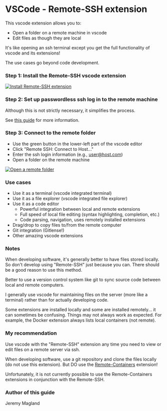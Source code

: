 # VSCode - Remote-SSH extension

This vscode extension allows you to:

* Open a folder on a remote machine in vscode
* Edit files as though they are local

It's like opening an ssh terminal except you get the full 
functionality of vscode and its extensions!

The use cases go beyond code development.

### Step 1: Install the Remote-SSH vscode extension

[![Install Remote-SSH extension](https://img.youtube.com/vi/8jcrKcAGpD0/0.jpg)](https://www.youtube.com/embed/8jcrKcAGpD0)

### Step 2: Set up passwordless ssh log in to the remote machine

Although this is not strictly necessary, it simplifies the process.

See [this guide](../content.md) for more information.

### Step 3: Connect to the remote folder

* Use the green button in the lower-left part of the vscode editor
* Click "Remote SSH: Connect to Host..."
* Enter the ssh login information (e.g., user@host.com)
* Open a folder on the remote machine

[![Open a remote folder](https://img.youtube.com/vi/pByJPvqqXuU/0.jpg)](https://www.youtube.com/embed/pByJPvqqXuU)

### Use cases

* Use it as a terminal (vscode integrated terminal)
* Use it as a file explorer (vscode integrated file explorer)
* Use it as a code editor
    - Powerful integration between local and remote extensions
    - Full speed of local file editing (syntax highlighting, completion, etc.)
    - Code parsing, navigation, uses remotely installed extensions
* Drag/drop to copy files to/from the remote computer
* Git integration (Gitlense!)
* Other amazing vscode extensions

### Notes

When developing software, it's generally better to have files stored locally. So don't develop using "Remote-SSH" just because you can. There should be a good reason to use this method.

Better to use a version control system like git to sync source code between local and remote computers.

I generally use vscode for maintaining files on the server (more like a terminal) rather than for actually developing code.

Some extensions are installed locally and some are installed remotely... it can sometimes be confusing. Things may not always work as expected. For example, the Docker extension always lists local containers (not remote).

### My recommendation

Use vscode with the "Remote-SSH" extension any time you need to view or edit files on a remote server via ssh.

When developing software, use a git repository and clone the files locally (do not use this extension). But DO use the [Remote-Containers](./remote_containers.md) extension!

Unfortunately, it is not currently possible to use the Remote-Containers extensions in conjunction with the Remote-SSH.

### Author of this guide

Jeremy Magland
